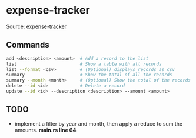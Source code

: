 # expense-tracker

Source: [expense-tracker](https://roadmap.sh/projects/expense-tracker)

## Commands

```sh
add <description> <amount>  # Add a record to the list
list                        # Show a table with all records
list --format <csv>         # (Optional) displays records as csv
summary                     # Show the total of all the records
summary --month <month>     # (Optional) Show the total of the records for a month in the current year
delete --id <id>            # Delete a record 
update --id <id> --description <description> --amount <amount>          # Update a record given an id, description and amount are optional
```

## TODO
- implement a filter by year and month, then apply a reduce to sum the amounts. **main.rs line 64**
